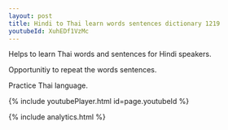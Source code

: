 ```yaml
---
layout: post
title: Hindi to Thai learn words sentences dictionary 1219 
youtubeId: XuhEDf1VzMc
---
```

 
 
Helps to learn Thai words and sentences for Hindi speakers.

Opportunitiy to repeat the words sentences. 

Practice Thai language. 
 
{% include youtubePlayer.html id=page.youtubeId %}
 
 
{% include analytics.html %}